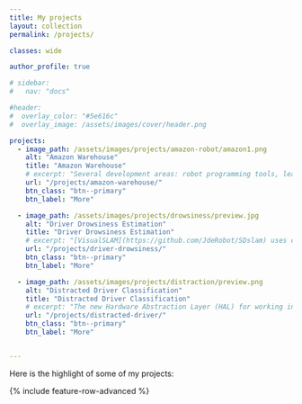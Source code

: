 ```yaml
---
title: My projects
layout: collection
permalink: /projects/

classes: wide

author_profile: true

# sidebar:
#   nav: "docs"

#header:
#  overlay_color: "#5e616c"
#  overlay_image: /assets/images/cover/header.png

projects: 
  - image_path: /assets/images/projects/amazon-robot/amazon1.png
    alt: "Amazon Warehouse"
    title: "Amazon Warehouse" 
    # excerpt: "Several development areas: robot programming tools, learning robotics, drones, SLAM algorithms, DeepLearning. All of them are open for collaboration."
    url: "/projects/amazon-warehouse/"
    btn_class: "btn--primary"
    btn_label: "More"

  - image_path: /assets/images/projects/drowsiness/preview.jpg
    alt: "Driver Drowsiness Estimation"
    title: "Driver Drowsiness Estimation"
    # excerpt: "[VisualSLAM](https://github.com/JdeRobot/SDslam) uses computer vision to locate a 3D camera with 6 degrees of freedom inside a unknown environment and, at the same time, create a map of this environment."
    url: "/projects/driver-drowsiness/"
    btn_class: "btn--primary"
    btn_label: "More"

  - image_path: /assets/images/projects/distraction/preview.png
    alt: "Distracted Driver Classification"
    title: "Distracted Driver Classification"
    # excerpt: "The new Hardware Abstraction Layer (HAL) for working in robotic applications for Unmanned Aerial Vehicles (UAVs) in JdeRobot is based on using ROS/Gazebo, PX4 and MavROS."
    url: "/projects/distracted-driver/"
    btn_class: "btn--primary"
    btn_label: "More"   


---
```


Here is the highlight of some of my projects:

{% include feature-row-advanced %}
